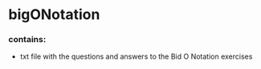 # bigONotation
### contains:
- txt file with the questions and answers to the Bid O Notation exercises
